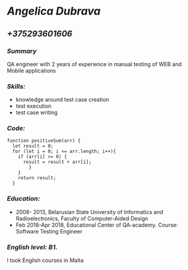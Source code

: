 # *Angelica Dubrava*

## *+375293601606*

### *Summary*

QA engineer with 2 years of experience in manual testing of WEB and Mobile applications
  
### *Skills:* 
- knowledge around test case creation 
- test execution
- test case writing

### *Code:*
```
function positiveSum(arr) { 
  let result = 0;
  for (let i = 0; i <= arr.length; i++){
    if (arr[i] >= 0) {
      result = result + arr[i];
        }
    }
    return result;
  }
```

### *Education:*
- 2008- 2013, Belarusian State University of Informatics and Radioelectronics, Faculty of Computer-Aided Design
- Feb 2018-Apr 2018, Educational Center of QA-academy. Course: Software Testing Engineer

### *English level: B1.* 
I took English courses in Malta